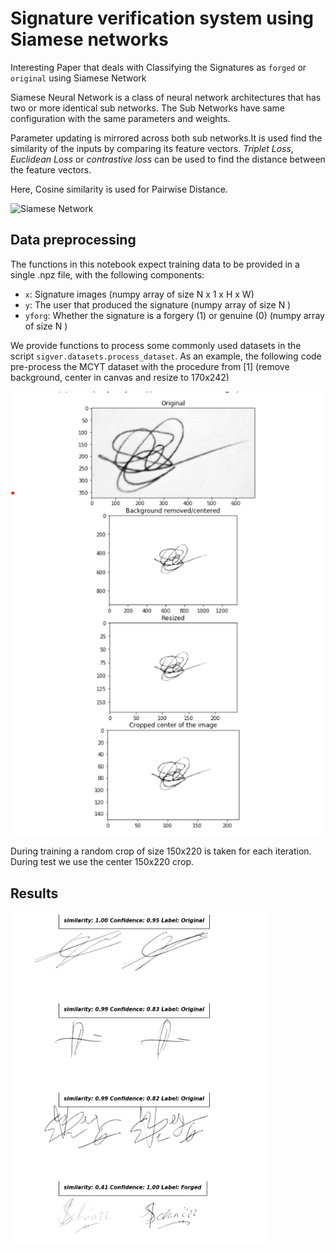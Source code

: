 # Signature verification system using Siamese networks

Interesting Paper that deals with Classifying the Signatures as `forged` or `original` using Siamese Network

Siamese Neural Network is a class of neural network architectures that has two or more identical sub networks. The Sub Networks have same configuration with the same parameters and weights.

Parameter updating is mirrored across both sub networks.It is used find the similarity of the inputs by comparing its feature vectors.
*Triplet Loss*, *Euclidean Loss* or *contrastive loss* can be used to find the distance between the feature vectors.

Here, Cosine similarity is used for Pairwise Distance.


![Siamese Network](https://cdn-images-1.medium.com/max/800/1*LwOBbwGXMZUy6OzkFAPTzw.png)


## Data preprocessing

The functions in this notebook expect training data to be provided in a single .npz file, with the following components:

* ```x```: Signature images (numpy array of size N x 1 x H x W)
* ```y```: The user that produced the signature (numpy array of size N )
* ```yforg```: Whether the signature is a forgery (1) or genuine (0) (numpy array of size N )

We provide functions to process some commonly used datasets in the script ```sigver.datasets.process_dataset```. 
As an example, the following code pre-process the MCYT dataset with the procedure from [1] (remove background, center in canvas and resize to 170x242)

![Data preprocessing](https://github.com/medAli-ai/Siamese-signature-verification-with-confidence/blob/main/Images/processed.png)

During training a random crop of size 150x220 is taken for each iteration. During test we use the center 150x220 crop.

## Results
![Results](https://github.com/medAli-ai/Siamese-signature-verification-with-confidence/blob/main/Images/results.PNG)
